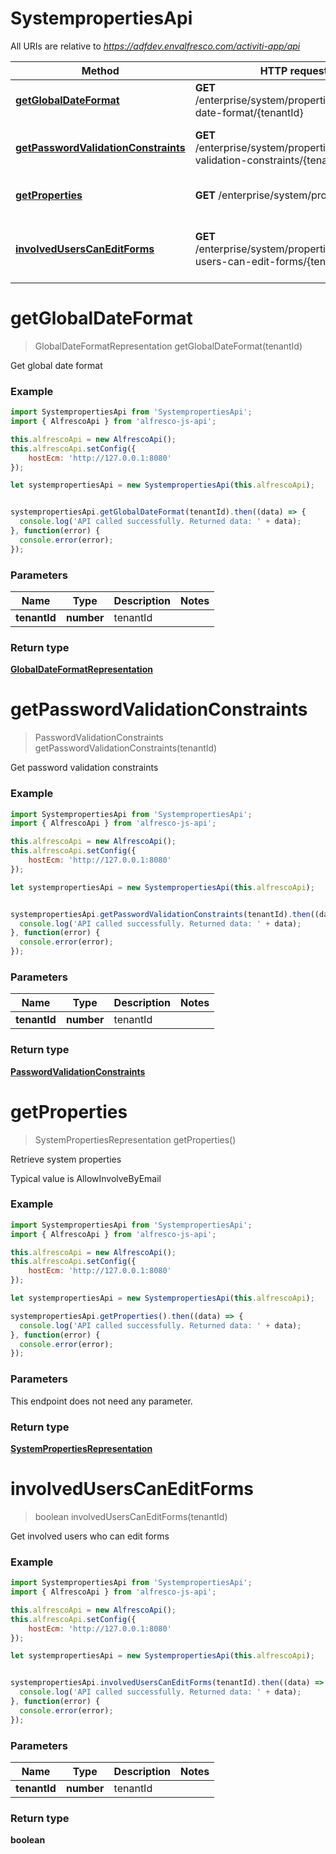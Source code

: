 # SystempropertiesApi

All URIs are relative to *https://adfdev.envalfresco.com/activiti-app/api*

Method | HTTP request | Description
------------- | ------------- | -------------
[**getGlobalDateFormat**](SystempropertiesApi.md#getGlobalDateFormat) | **GET** /enterprise/system/properties/global-date-format/{tenantId} | Get global date format
[**getPasswordValidationConstraints**](SystempropertiesApi.md#getPasswordValidationConstraints) | **GET** /enterprise/system/properties/password-validation-constraints/{tenantId} | Get password validation constraints
[**getProperties**](SystempropertiesApi.md#getProperties) | **GET** /enterprise/system/properties | Retrieve system properties
[**involvedUsersCanEditForms**](SystempropertiesApi.md#involvedUsersCanEditForms) | **GET** /enterprise/system/properties/involved-users-can-edit-forms/{tenantId} | Get involved users who can edit forms


<a name="getGlobalDateFormat"></a>
# **getGlobalDateFormat**
> GlobalDateFormatRepresentation getGlobalDateFormat(tenantId)

Get global date format

### Example
```javascript
import SystempropertiesApi from 'SystempropertiesApi';
import { AlfrescoApi } from 'alfresco-js-api';

this.alfrescoApi = new AlfrescoApi();
this.alfrescoApi.setConfig({
    hostEcm: 'http://127.0.0.1:8080'
});

let systempropertiesApi = new SystempropertiesApi(this.alfrescoApi);


systempropertiesApi.getGlobalDateFormat(tenantId).then((data) => {
  console.log('API called successfully. Returned data: ' + data);
}, function(error) {
  console.error(error);
});

```

### Parameters

Name | Type | Description  | Notes
------------- | ------------- | ------------- | -------------
 **tenantId** | **number**| tenantId | 

### Return type

[**GlobalDateFormatRepresentation**](GlobalDateFormatRepresentation.md)

<a name="getPasswordValidationConstraints"></a>
# **getPasswordValidationConstraints**
> PasswordValidationConstraints getPasswordValidationConstraints(tenantId)

Get password validation constraints

### Example
```javascript
import SystempropertiesApi from 'SystempropertiesApi';
import { AlfrescoApi } from 'alfresco-js-api';

this.alfrescoApi = new AlfrescoApi();
this.alfrescoApi.setConfig({
    hostEcm: 'http://127.0.0.1:8080'
});

let systempropertiesApi = new SystempropertiesApi(this.alfrescoApi);


systempropertiesApi.getPasswordValidationConstraints(tenantId).then((data) => {
  console.log('API called successfully. Returned data: ' + data);
}, function(error) {
  console.error(error);
});

```

### Parameters

Name | Type | Description  | Notes
------------- | ------------- | ------------- | -------------
 **tenantId** | **number**| tenantId | 

### Return type

[**PasswordValidationConstraints**](PasswordValidationConstraints.md)

<a name="getProperties"></a>
# **getProperties**
> SystemPropertiesRepresentation getProperties()

Retrieve system properties

Typical value is AllowInvolveByEmail

### Example
```javascript
import SystempropertiesApi from 'SystempropertiesApi';
import { AlfrescoApi } from 'alfresco-js-api';

this.alfrescoApi = new AlfrescoApi();
this.alfrescoApi.setConfig({
    hostEcm: 'http://127.0.0.1:8080'
});

let systempropertiesApi = new SystempropertiesApi(this.alfrescoApi);

systempropertiesApi.getProperties().then((data) => {
  console.log('API called successfully. Returned data: ' + data);
}, function(error) {
  console.error(error);
});

```

### Parameters
This endpoint does not need any parameter.

### Return type

[**SystemPropertiesRepresentation**](SystemPropertiesRepresentation.md)

<a name="involvedUsersCanEditForms"></a>
# **involvedUsersCanEditForms**
> boolean involvedUsersCanEditForms(tenantId)

Get involved users who can edit forms

### Example
```javascript
import SystempropertiesApi from 'SystempropertiesApi';
import { AlfrescoApi } from 'alfresco-js-api';

this.alfrescoApi = new AlfrescoApi();
this.alfrescoApi.setConfig({
    hostEcm: 'http://127.0.0.1:8080'
});

let systempropertiesApi = new SystempropertiesApi(this.alfrescoApi);


systempropertiesApi.involvedUsersCanEditForms(tenantId).then((data) => {
  console.log('API called successfully. Returned data: ' + data);
}, function(error) {
  console.error(error);
});

```

### Parameters

Name | Type | Description  | Notes
------------- | ------------- | ------------- | -------------
 **tenantId** | **number**| tenantId | 

### Return type

**boolean**

